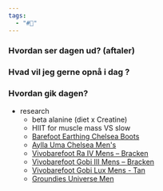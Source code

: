 ```yaml
---
tags:
  - "#📅"
---
```

### Hvordan ser dagen ud? (aftaler)


### Hvad vil jeg gerne opnå i dag ?


### Hvordan gik dagen?
- research 
	- beta alanine (diet x Creatine)
	- HIIT for muscle mass VS slow 
	- [Barefoot Earthing Chelsea Boots](https://www.alun.dk/shop/loeft-din-stil-og-sundhed-med-vores-barefoot-earthing-chelsea-boots.html)
	- [Aylla Uma Chelsea Men's](https://www.maerkbare.dk/products/aylla-uma-chelsea-mens?variant=47584785138005)
	- [Vivobarefoot Ra IV Mens – Bracken ](https://www.maerkbare.dk/products/vivobarefoot-ra-iv-mens-bracken?variant=48018221924693) 
	- [Vivobarefoot Gobi III Mens – Bracken](https://www.maerkbare.dk/products/vivobarefoot-gobi-iii-mens-bracken?variant=49302349480277)
	- [Vivobarefoot Gobi Lux Mens - Tan](https://www.maerkbare.dk/products/vivobarefoot-gobi-lux-mens-tan?variant=48017948541269)
	- [Groundies Universe Men](https://www.maerkbare.dk/products/groundies-universe-men)